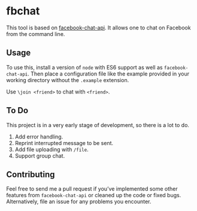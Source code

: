# fbchat
This tool is based on
[facebook-chat-api](https://github.com/Schmavery/facebook-chat-api). It allows
one to chat on Facebook from the command line.

## Usage
To use this, install a version of `node` with ES6 support as well as
`facebook-chat-api`. Then place a configuration file like the example provided
in your working directory without the `.example` extension.

Use `\join <friend>` to chat with `<friend>`.

## To Do
This project is in a very early stage of development, so there is a lot to do.
1.  Add error handling.
2.  Reprint interrupted message to be sent.
3.  Add file uploading with `/file`.
4.  Support group chat.

## Contributing
Feel free to send me a pull request if you’ve implemented some other features
from `facebook-chat-api` or cleaned up the code or fixed bugs. Alternatively,
file an issue for any problems you encounter.
